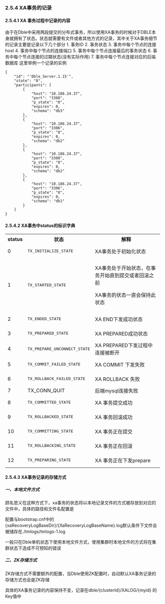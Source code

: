 ###  2.5.4 XA事务的记录

#### 2.5.4.1 XA 事务过程中记录的内容       
 
 由于在Dble中采用两段提交的分布式事务，所以使用XA事务的时候对于DBLE本身就拥有了状态。状态就需要有文件或者其他方式的记录，其中关于XA事务细节的记录主要是记录以下几个部分
           1. 事务ID
           2. 事务状态
           3. 事务中每个节点的连接host
           4. 事务中每个节点的连接端口
           5. 事务中每个节点连接最后的事务状态
           6. 事务中每个节点连接的过期状态(没有实际作用)
           7. 事务中每个节点连接对应的后端数据库
这里举例一个记录的实例
```
{
    "id": "'Dble_Server.1.15'",
    "state": "8",
    "participants": [
        {
            "host": "10.186.24.37",
            "port": "3308",
            "p_state": "8",
            "expires": 0,
            "schema": "db3"
        },
        {
            "host": "10.186.24.37",
            "port": "3306",
            "p_state": "8",
            "expires": 0,
            "schema": "db2"
        },
        {
            "host": "10.186.24.37",
            "port": "3308",
            "p_state": "8",
            "expires": 0,
            "schema": "db2"
        },
        {
            "host": "10.186.24.37",
            "port": "3306",
            "p_state": "8",
            "expires": 0,
            "schema": "db1"
        }
    ]
}
```

#### 2.5.4.2 XA事务中status的标识字典
<table>
    <tr>
        <th>
            status
        </th>
        <th>
            状态
        </th>
        <th>
            解释
        </th>
    </tr>
    <tr>
        <td>0</td>
        <td><pre>TX_INITIALIZE_STATE</pre></td>
        <td>XA事务处于初始化状态</td>
    </tr>
    <tr>
        <td>1</td>
        <td><pre>TX_STARTED_STATE</pre></td>
        <td>
            <p>XA事务处于开始状态，在事务开始直到提交或者回滚之前</p>
            <p>XA事务的状态一直会保持此状态</p>
        </td>
    </tr>
    <tr>
        <td>2</td>
        <td><pre>TX_ENDED_STATE</pre></td>
        <td>XA END下发成功状态</td>
    </tr>
    <tr>
        <td>3</td>
        <td><pre>TX_PREPARED_STATE</pre></td>
        <td>XA PREPARED成功状态</td>
    </tr>
    <tr>
        <td>4</td>
        <td><pre>TX_PREPARE_UNCONNECT_STATE</pre></td>
        <td>XA PREPARED下发过程中连接被断开</td>
    </tr>
    <tr>
        <td>5</td>
        <td><pre>TX_COMMIT_FAILED_STATE</pre></td>
        <td>XA COMMIT 下发失败</td>
    </tr>
    <tr>
        <td>6</td>
        <td><pre>TX_ROLLBACK_FAILED_STATE</pre></td>
        <td>XA ROLLBACK 失败</td>
    </tr>
    <tr>
        <td>7</td>
        <td> TX_CONN_QUIT</td>
        <td>后端mysql连接失败</td>
    </tr>
    <tr>
        <td>8</td>
        <td><pre>TX_COMMITTED_STATE</pre></td>
        <td>XA 事务提交成功</td>
    </tr>
    <tr>
        <td>9</td>
        <td><pre>TX_ROLLBACKED_STATE</pre></td>
        <td>XA 事务回滚成功</td>
    </tr>
    <tr>
        <td>10</td>
        <td><pre>TX_COMMITTING_STATE</pre></td>
        <td>XA 事务正在提交</td>
    </tr>
    <tr>
        <td>11</td>
        <td><pre>TX_ROLLBACKING_STATE</pre></td>
        <td>XA 事务正在回滚</td>
    </tr>
    <tr>
        <td>12</td>
        <td><pre>TX_PREPARING_STATE</pre></td>
        <td>XA 事务正在下发prepare</td>
    </tr>
</table>

#### 2.5.4.3  XA事务记录的存储方式
#####  一、本地文件方式
   顾名思义在这种方式下，xa事务的状态将以本地记录文件的方式被存放到对应的文件中，具体的路径和文件名配置是

   配置与bootstrap.cnf中的{xaRecoveryLogBaseDir}/{XaRecoveryLogBaseName}.log默认条件下文件会被储存在./tmlogs/tmlogs-1.log

   一般只在Dble单机状态下使用本地文件方式，使用集群时本地文件的方式将在集群状态下造成不可预知的错误

#####  二、ZK存储方式
   ZK存储方式不需要额外的配置，当Dble使用ZK配置时，自动默认XA事务记录的存储方式也会是ZK存储

   具体的XA事务记录的内容保持不变，记录在dble/{clusterId}/XALOG/{myid} 的Key值中

   
